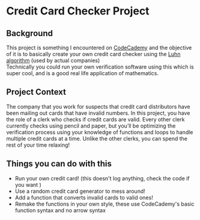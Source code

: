 # Credit Card Checker Project #  

## Background ##  

This project is something I encountered on [CodeCademy](https://discuss.codecademy.com/t/credit-card-checker-challenge-project-javascript/462375)
and the objective of it is to basically create your own credit card checker using the [Luhn algorithm](https://en.wikipedia.org/wiki/Luhn_algorithm#Description) (used by actual companies)  
Technically you could run your own verification software using this which is super cool, and is a good real life application of mathematics.  

## Project Context ##  

The company that you work for suspects that credit card distributors have been mailing out cards that have invalid numbers. In this project, you have the role of a clerk who checks if credit cards are valid. Every other clerk currently checks using pencil and paper, but you’ll be optimizing the verification process using your knowledge of functions and loops to handle multiple credit cards at a time. Unlike the other clerks, you can spend the rest of your time relaxing!  

## Things you can do with this ##  

- Run your own credit card! (this doesn't log anything, check the code if you want )  
- Use a random credit card generator to mess around!  
- Add a function that converts invalid cards to valid ones!  
- Remake the functions in your own style, these use CodeCademy's basic function syntax and no arrow syntax
